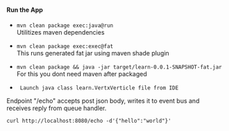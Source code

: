 #### Run the App

- ``mvn clean package exec:java@run  ``  
Utilitizes maven dependencies  


- ``mvn clean package exec:exec@fat  ``  
This runs generated fat jar using maven shade plugin  


- ``mvn clean package && java -jar target/learn-0.0.1-SNAPSHOT-fat.jar``  
For this you dont need maven after packaged  


- `` Launch java class learn.VertxVerticle file from IDE``  


Endpoint "/echo" accepts post json body, writes it to event bus and receives reply from queue handler.

``curl http://localhost:8080/echo -d'{"hello":"world"}'`` 